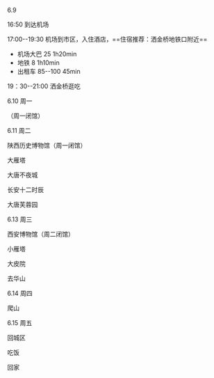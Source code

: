 6.9

16:50 到达机场

17:00--19:30 机场到市区，入住酒店，==住宿推荐：洒金桥地铁口附近==

- 机场大巴 25  1h20min
- 地铁 8 1h10min
- 出租车 85--100 45min

19：30--21:00 洒金桥逛吃

6.10 周一

（周一闭馆）

6.11 周二

陕西历史博物馆（周一闭馆）

大雁塔

大唐不夜城

长安十二时辰

大唐芙蓉园

6.13 周三

西安博物馆（周二闭馆）

小雁塔

大皮院

去华山

6.14 周四

爬山

6.15 周五

回城区

吃饭

回家



